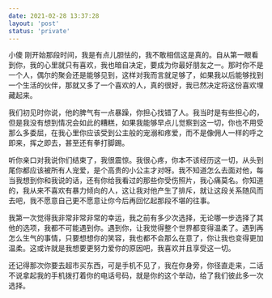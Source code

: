 ```yaml
---
date: 2021-02-28 13:37:28
layout: 'post'
status: 'private'
---
```


小傻
刚开始那段时间，我是有点儿胆怯的，我不敢相信这是真的。自从第一眼看到你，我的心里就只有喜欢，我也暗自决定，要成为你最好朋友之一。那时你不是一个人，偶尔的聚会还是能够见到，这样对我而言就足够了，如果我以后能够找到一个生活的伙伴，那就又多了一个喜欢的人，真的很好，我已然决定将这份喜欢埋藏起来。

我们初见时你说，他的脾气有一点暴躁，你担心找错了人。我当时是有些担心的，但是我没有想到情况会如此的糟糕，如果我能够早点儿觉察到这一切，你也不用受那么多委屈，在我心里你应该受到公主般的宠溺和疼爱，而不是像佣人一样的呼之即来，挥之即去，甚至还有拳打脚踢。

听你亲口对我说你们结束了，我很震惊。我很心疼，你本不该经历这一切，从头到尾你都应该被所有人宠爱，是个高贵的小公主才对呀。我不知道怎么去面对他，每当我想到你和我说的话，还有你给我看过的那些你受伤照片，我心痛莫名。你知道的，我从来不喜欢有暴力倾向的人，这让我对他产生了排斥，就让这段关系随风而去吧，我不愿意自己更不愿意让你今后再回忆起那段不堪的往事。

我第一次觉得我非常非常非常的幸运，我之前有多少次选择，无论哪一步选择了其他的选项，我都不可能遇到你。遇到你，让我觉得整个世界都变得温柔了。遇到再怎么生气的事情，只要想想你的笑容，我也都不会那么在意了，你让我也变得更加温柔。这或许就是我想要更努力爱你的原因吧，我喜欢并且享受这一切。

还记得那次你要去超市买东西，可是手机不见了，我在你身旁，你径直走来，二话不说拿起我的手机拨打着你的电话号码，就是你的这个举动，给了我们彼此多一次选择。
